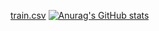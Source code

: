 [train.csv](https://github.com/VladKost999/My-Great-Herota-2/files/9820597/train.csv)
[![Anurag's GitHub stats](https://github-readme-stats.vercel.app/api?username=VladKost999)](https://github.com/ValdKost999/github-readme-stats)
